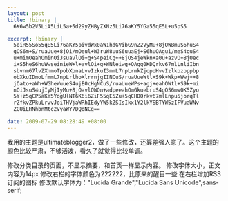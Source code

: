 ```yaml
--- 
layout: post
title: !binary |
  6K6w5b2V5LiA5LiL5a+5d29yZHByZXNz5Li76aKY5YGa55qE5L+u5pS5

excerpt: !binary |
  5oiR55So55qE5Li76aKY5pivdWx0aW1hdGVibG9nZ2VyMu+8jOWBmuS6huS4
  gOS6m+S/ruaUue+8jOi/mOeul+W3ruW8uuS6uuaEj+S6huOAgui/meS4quS4
  u+mimOeahOminOiJsuavlOi+g+S4peiCg++8jOS4jeWkn+a0u+azvO+8jOec
  i+S5heS6huWwseinieW+l+avlOi+g+WNleiwg+OAgg0KDQrkv67mlLnliIbn
  sbvnm67lvZXnmoTpobXpnaLvvIzkuI3mmL7npLrmkZjopoHvvIzlkozpppbp
  obXkuIDmoLfmmL7npLrlhoXlrrnjgIINCuS/ruaUueWtl+S9k+Wkp+Wwj++8
  jOato+aWh+WGheWuueS4ujE0cHgNCuS/ruaUueWPs+agj+eahOWtl+S9k+mi
  nOiJsuS4ujIyMjIyMu+8jOavlOWOn+adpeeahOmGkuebruS4gOS6mw0K5Zyo
  5Y+z5qCP5aKe5YqgUlNT6K6i6ZiF55qE5Zu+5qCHDQrkv67mlLnpu5jorqTl
  rZfkvZPkuLrvvJoiTHVjaWRhIEdyYW5kZSIsIkx1Y2lkYSBTYW5zIFVuaWNv
  ZGUiLHNhbnMtc2VyaWY7DQoNCg==

date: 2009-07-29 08:28:49 +08:00
---
```

我用的主题是ultimateblogger2，做了一些修改，还算差强人意了。这个主题的颜色比较严肃，不够活泼，看久了就觉得比较单调。

修改分类目录的页面，不显示摘要，和首页一样显示内容。
修改字体大小，正文内容为14px
修改右栏的字体颜色为222222，比原来的醒目一些
在右栏增加RSS订阅的图标
修改默认字体为："Lucida Grande","Lucida Sans Unicode",sans-serif;


